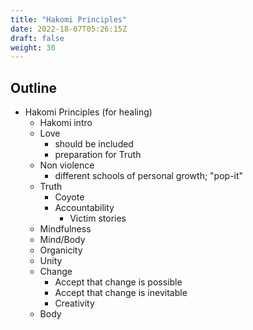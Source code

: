 ```yaml
---
title: "Hakomi Principles"
date: 2022-18-07T05:26:15Z
draft: false
weight: 30
---
```

## Outline

- Hakomi Principles (for healing)
  - Hakomi intro
  - Love
    - should be included
    - preparation for Truth
  - Non violence
    - different schools of personal growth; "pop-it"
  - Truth
    - Coyote
    - Accountability
      - Victim stories
  - Mindfulness
  - Mind/Body
  - Organicity
  - Unity
  - Change
    - Accept that change is possible
    - Accept that change is inevitable
    - Creativity
  - Body
